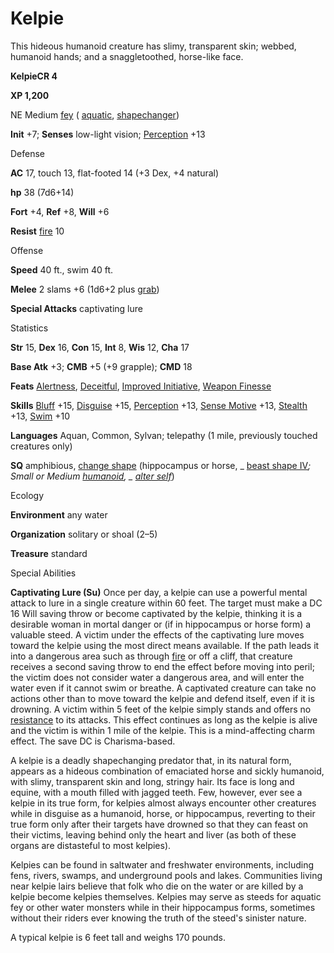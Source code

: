 # Kelpie

This hideous humanoid creature has slimy, transparent skin; webbed, humanoid hands; and a snaggletoothed, horse-like face.

**KelpieCR 4**

**XP 1,200**

NE Medium [fey](monsters/creatureTypes#_fey) ( [aquatic](monsters/creatureTypes#_aquatic-subtype), [shapechanger](monsters/creatureTypes#_shapechanger-subtype))

**Init** +7; **Senses** low-light vision; [Perception](additionalMonsters/../skills/perception#_perception) +13

Defense

**AC** 17, touch 13, flat-footed 14 (+3 Dex, +4 natural)

**hp** 38 (7d6+14)

**Fort** +4, **Ref** +8, **Will** +6

**Resist** [fire](monsters/creatureTypes#_fire-subtype) 10

Offense

**Speed** 40 ft., swim 40 ft.

**Melee** 2 slams +6 (1d6+2 plus [grab](monsters/universalMonsterRules#_grab))

**Special Attacks** captivating lure

Statistics

**Str** 15, **Dex** 16, **Con** 15, **Int** 8, **Wis** 12, **Cha** 17

**Base Atk** +3; **CMB** +5 (+9 grapple); **CMD** 18

**Feats** [Alertness](additionalMonsters/../feats#_alertness), [Deceitful](additionalMonsters/../feats#_deceitful), [Improved Initiative](additionalMonsters/../feats#_improved-initiative), [Weapon Finesse](additionalMonsters/../feats#_weapon-finesse)

**Skills** [Bluff](additionalMonsters/../skills/bluff#_bluff) +15, [Disguise](additionalMonsters/../skills/disguise#_disguise) +15, [Perception](additionalMonsters/../skills/perception#_perception) +13, [Sense Motive](additionalMonsters/../skills/senseMotive#_sense-motive) +13, [Stealth](additionalMonsters/../skills/stealth#_stealth) +13, [Swim](additionalMonsters/../skills/swim#_swim) +10

**Languages** Aquan, Common, Sylvan; telepathy (1 mile, previously touched creatures only)

**SQ** amphibious, [change shape](monsters/universalMonsterRules#_change-shape) (hippocampus or horse, _ [beast shape IV](additionalMonsters/../spells/beastShape#_beast-shape-iv)_; Small or Medium [humanoid](monsters/creatureTypes#_humanoid), _ [alter self](additionalMonsters/../spells/alterSelf#_alter-self)_)

Ecology

**Environment** any water

**Organization** solitary or shoal (2–5)

**Treasure** standard

Special Abilities

**Captivating Lure (Su)** Once per day, a kelpie can use a powerful mental attack to lure in a single creature within 60 feet. The target must make a DC 16 Will saving throw or become captivated by the kelpie, thinking it is a desirable woman in mortal danger or (if in hippocampus or horse form) a valuable steed. A victim under the effects of the captivating lure moves toward the kelpie using the most direct means available. If the path leads it into a dangerous area such as through [fire](monsters/creatureTypes#_fire-subtype) or off a cliff, that creature receives a second saving throw to end the effect before moving into peril; the victim does not consider water a dangerous area, and will enter the water even if it cannot swim or breathe. A captivated creature can take no actions other than to move toward the kelpie and defend itself, even if it is drowning. A victim within 5 feet of the kelpie simply stands and offers no [resistance](monsters/universalMonsterRules#_resistance) to its attacks. This effect continues as long as the kelpie is alive and the victim is within 1 mile of the kelpie. This is a mind-affecting charm effect. The save DC is Charisma-based.

A kelpie is a deadly shapechanging predator that, in its natural form, appears as a hideous combination of emaciated horse and sickly humanoid, with slimy, transparent skin and long, stringy hair. Its face is long and equine, with a mouth filled with jagged teeth. Few, however, ever see a kelpie in its true form, for kelpies almost always encounter other creatures while in disguise as a humanoid, horse, or hippocampus, reverting to their true form only after their targets have drowned so that they can feast on their victims, leaving behind only the heart and liver (as both of these organs are distasteful to most kelpies).

Kelpies can be found in saltwater and freshwater environments, including fens, rivers, swamps, and underground pools and lakes. Communities living near kelpie lairs believe that folk who die on the water or are killed by a kelpie become kelpies themselves. Kelpies may serve as steeds for aquatic fey or other water monsters while in their hippocampus forms, sometimes without their riders ever knowing the truth of the steed's sinister nature.

A typical kelpie is 6 feet tall and weighs 170 pounds.

